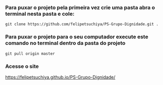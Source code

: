 ### Para puxar o projeto pela primeira vez crie uma pasta abra o terminal nesta pasta e cole:
```console
git clone https://github.com/felipetsuchiya/PS-Grupo-Dignidade.git .
```

### Para puxar o projeto para o seu computador execute este comando no terminal dentro da pasta do projeto

```console
git pull origin master
```
### Acesse o site

https://felipetsuchiya.github.io/PS-Grupo-Dignidade/

